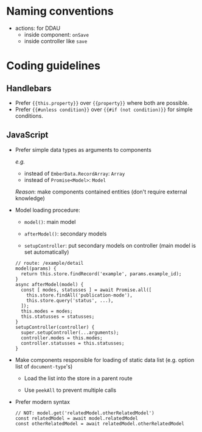 # Naming conventions
- actions: for DDAU
  - inside component: `onSave`
  - inside controller like `save`

# Coding guidelines
## Handlebars
- Prefer `{{this.property}}` over `{{property}}` where both are possible.
- Prefer `{{#unless condition}}` over `{{#if (not condition)}}` for simple conditions.

## JavaScript
- Prefer simple data types as arguments to components
  
  *e.g.*
  - instead of `EmberData.RecordArray`: `Array`
  - instead of `Promise<Model>`: `Model`
  
  *Reason*: make components contained entities (don't require external knowledge)

- Model loading procedure:
  
  - `model()`: main model

  - `afterModel()`: secondary models

  - `setupController`: put secondary models on controller (main model is set automatically)

  ```
  // route: /example/detail
  model(params) {
    return this.store.findRecord('example', params.example_id);
  }
  async afterModel(model) {
    const [ modes, statusses ] = await Promise.all([
      this.store.findAll('publication-mode'),
      this.store.query('status', ...),
    ]);
    this.modes = modes;
    this.statusses = statusses;
  }
  setupController(controller) {
    super.setupController(...arguments);
    controller.modes = this.modes;
    controller.statusses = this.statusses;
  }
  ```

- Make components responsible for loading of static data list (e.g. option list of `document-type`'s)
  
  - Load the list into the store in a parent route

  - Use `peekAll` to prevent multiple calls

- Prefer modern syntax
  ```
  // NOT: model.get('relatedModel.otherRelatedModel')
  const relatedModel = await model.relatedModel
  const otherRelatedModel = await relatedModel.otherRelatedModel
  ```